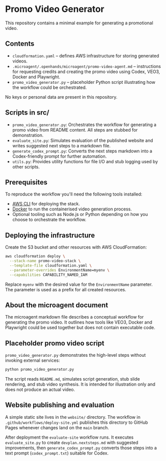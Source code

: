 # Promo Video Generator

This repository contains a minimal example for generating a promotional video.

## Contents
- `cloudformation.yaml` – defines AWS infrastructure for storing generated videos.
- `.microagent/.openhands/microagent/promo-video-agent.md` – instructions for requesting credits and creating the promo video using Codex, VEO3, Docker and Playwright.
- `promo_video_generator.py` – placeholder Python script illustrating how the workflow could be orchestrated.

No keys or personal data are present in this repository.
## Scripts in src/
- `promo_video_generator.py`: Orchestrates the workflow for generating a promo video from README content. All steps are stubbed for demonstration.
- `evaluate_site.py`: Simulates evaluation of the published website and writes suggested next steps to a markdown file.
- `generate_codex_prompt.py`: Converts the next steps markdown into a Codex-friendly prompt for further automation.
- `utils.py`: Provides utility functions for file I/O and stub logging used by other scripts.


## Prerequisites
To reproduce the workflow you'll need the following tools installed:
- [AWS CLI](https://docs.aws.amazon.com/cli/latest/userguide/cli-configure-quickstart.html) for deploying the stack.
- [Docker](https://docs.docker.com/get-docker/) to run the containerised video generation process.
- Optional tooling such as Node.js or Python depending on how you choose to orchestrate the workflow.

## Deploying the infrastructure
Create the S3 bucket and other resources with AWS CloudFormation:

```bash
aws cloudformation deploy \
  --stack-name promo-video-stack \
  --template-file cloudformation.yaml \
  --parameter-overrides EnvironmentName=myenv \
  --capabilities CAPABILITY_NAMED_IAM
```

Replace `myenv` with the desired value for the `EnvironmentName` parameter. The parameter is used as a prefix for all created resources.

## About the microagent document
The microagent markdown file describes a conceptual workflow for generating the promo video. It outlines how tools like VEO3, Docker and Playwright could be used together but does not contain executable code.

## Placeholder promo video script
`promo_video_generator.py` demonstrates the high-level steps without invoking external services:

```bash
python promo_video_generator.py
```

The script reads `README.md`, simulates script generation, stub slide rendering, and stub video synthesis. It is intended for illustration only and does not produce an actual video.

## Website publishing and evaluation
A simple static site lives in the `website/` directory. The workflow in
`.github/workflows/deploy-site.yml` publishes this directory to GitHub
Pages whenever changes land on the `main` branch.

After deployment the `evaluate-site` workflow runs. It executes
`evaluate_site.py` to create `devplan.nextsteps.md` with suggested
improvements, then `generate_codex_prompt.py` converts those steps into a
text prompt (`codex_prompt.txt`) suitable for Codex.

